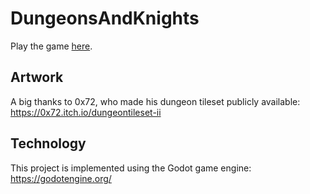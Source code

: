 # DungeonsAndKnights

Play the game [here](https://htmlpreview.github.io/?https://raw.githubusercontent.com/LukasSeglias/DungeonsAndKnights/master/Exports/HTML5/DungeonsAndKnights.html).

## Artwork
A big thanks to 0x72, who made his dungeon tileset publicly available: https://0x72.itch.io/dungeontileset-ii

## Technology
This project is implemented using the Godot game engine: https://godotengine.org/
